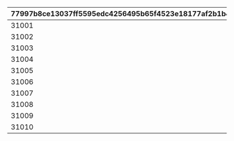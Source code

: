 |77997b8ce13037ff5595edc4256495b65f4523e18177af2b1b479a17179ef839|952d79203274912747409ea761609319f72b1aa7b59415294652efeef5288ffa|c15d05b4630357bd7e7a3d0952de60cb375403c631f50ba7bce6484972e26b70|5e951f15af7bc4af3ea9e055ac5a22aaed3057d43357d5d823a6424f1ee2667f|aaaa00228944425f7b2d86bf6b404bc4a940398e6c7123760cbe72f24ebb2c79|0f2b4c139483d34257402e6ea20e41083c1cfb5d0e02d6769e990e2898237718|4b65f607e84d11cf90d490d9e4ee2ac03a5752f51bd7ccf02ba60dda1b56a005|
| --- | --- | --- | --- | --- | --- | --- |
|31001|-10|0.8|100721|0|0.8|300900|
|31002|-40|0.7|100722|0|0.7|302300|
|31003|-40|0.8|100261|0|0.8|302400|
|31004|-20|0.9|100283|0|0.9|302500|
|31005|-10|0.9|101611|0|0.9|301700|
|31006|-40|0.7|102174|0|0.7|310100|
|31007|-60|0.3|102751|-80|0.3|399800|
|31008|20|0.9|103001|-20|0.9|314901|
|31009|-110|0.7|103232|30|0.7|318405|
|31010|-10|1|103371|0|1|320100|